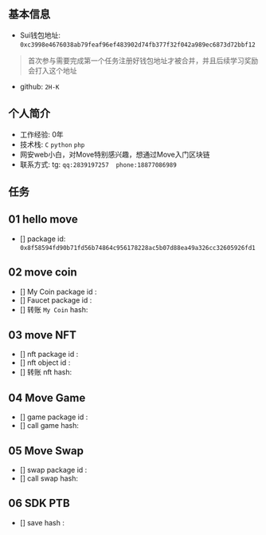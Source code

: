 
## 基本信息
- Sui钱包地址: `0xc3998e4676038ab79feaf96ef483902d74fb377f32f042a989ec6873d72bbf12`
> 首次参与需要完成第一个任务注册好钱包地址才被合并，并且后续学习奖励会打入这个地址
- github: `2H-K`

## 个人简介
- 工作经验: 0年
- 技术栈: `C` `python` `php`
- 网安web小白，对Move特别感兴趣，想通过Move入门区块链
- 联系方式: tg: `qq:2839197257  phone:18877086989`  

## 任务

##   01 hello move  
- [] package id: `0x8f58594fd90b71fd56b74864c956178228ac5b07d88ea49a326cc32605926fd1`

##   02 move coin
- [] My Coin package id : 
- [] Faucet package id : 
- [] 转账 `My Coin` hash:

##   03 move NFT
- [] nft package id :
- [] nft object id : 
- [] 转账 nft  hash:

##   04 Move Game
- [] game package id :
- [] call game hash:

##   05 Move Swap
- [] swap package id :
- [] call swap hash:

##   06 SDK PTB
- [] save hash :

